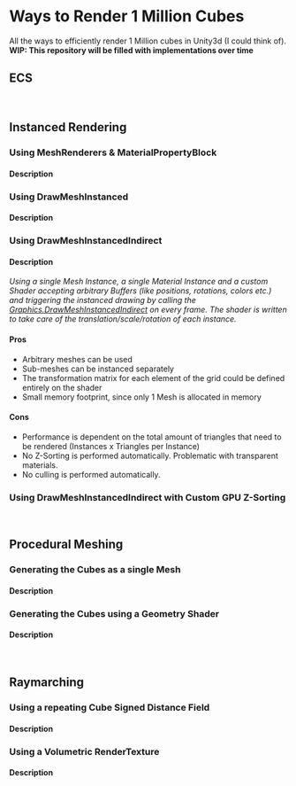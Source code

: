 # Ways to Render 1 Million Cubes
All the ways to efficiently render 1 Million cubes in Unity3d (I could think of).
**WIP: This repository will be filled with implementations over time**

## ECS 

<br/>

## Instanced Rendering

### Using MeshRenderers & MaterialPropertyBlock
#### Description

### Using DrawMeshInstanced
#### Description

### Using DrawMeshInstancedIndirect
#### Description
_Using a single Mesh Instance, a single Material Instance and a custom Shader accepting arbitrary Buffers (like positions, rotations, colors etc.) and triggering the instanced drawing by calling the [Graphics.DrawMeshInstancedIndirect](https://docs.unity3d.com/ScriptReference/Graphics.DrawMeshInstancedIndirect.html) on every frame.
The shader is written to take care of the translation/scale/rotation of each instance._
#### Pros
* Arbitrary meshes can be used
* Sub-meshes can be instanced separately
* The transformation matrix for each element of the grid could be defined entirely on the shader
* Small memory footprint, since only 1 Mesh is allocated in memory
#### Cons
* Performance is dependent on the total amount of triangles that need to be rendered (Instances x Triangles per Instance)
* No Z-Sorting is performed automatically. Problematic with transparent materials.
* No culling is performed automatically.

### Using DrawMeshInstancedIndirect with Custom GPU Z-Sorting
<br/>

## Procedural Meshing

### Generating the Cubes as a single Mesh
#### Description
### Generating the Cubes using a Geometry Shader
#### Description


<br/>

## Raymarching

### Using a repeating Cube Signed Distance Field
#### Description
### Using a Volumetric RenderTexture
#### Description

